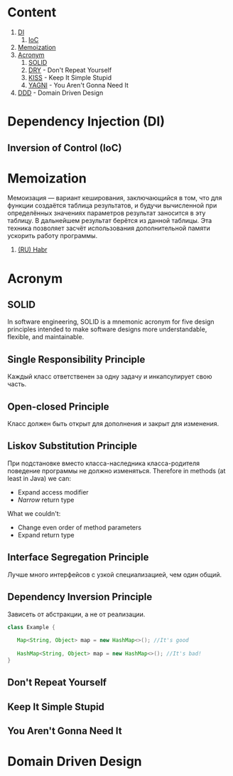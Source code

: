 # Content
1. [DI](#dependency-injection-di)
    1. [IoC](#inversion-of-control-ioc)
2. [Memoization](#memoization)
3. [Acronym](#acronym)
   1. [SOLID](#solid)
   2. [DRY](#dont-repeat-yourself) - Don't Repeat Yourself
   3. [KISS](#keep-it-simple-stupid) - Keep It Simple Stupid
   4. [YAGNI](#you-arent-gonna-need-it) - You Aren't Gonna Need It
4. [DDD](#domain-driven-design) - Domain Driven Design

# Dependency Injection (DI)

## Inversion of Control (IoC)

# Memoization
Мемоизация — вариант кеширования, 
заключающийся в том, что для функции создаётся таблица результатов,
и будучи вычисленной при определённых значениях параметров результат 
заносится в эту таблицу. В дальнейшем результат берётся из данной 
таблицы. Эта техника позволяет засчёт использования дополнительной 
памяти ускорить работу программы.
1. [(RU) Habr](https://habr.com/en/post/97513/)

# Acronym
## SOLID
In software engineering, SOLID is a mnemonic acronym 
for five design principles intended to make software designs 
more understandable, flexible, and maintainable.
## Single Responsibility Principle
Каждый класс ответственен за одну задачу и инкапсулирует свою часть.
## Open-closed Principle
Класс должен быть открыт для дополнения и закрыт для изменения.
## Liskov Substitution Principle
При подстановке вместо класса-наследника класса-родителя 
поведение программы не должно изменяться.
Therefore in methods (at least in Java) we can:
- Expand access modifier
- *Narrow* return type  

What we couldn't:
- Change even order of method parameters
- Expand return type
## Interface Segregation Principle
Лучше много интерфейсов с узкой специализацией, чем один общий.
## Dependency Inversion Principle
Зависеть от абстракции, а не от реализации.
```java
class Example {
    
   Map<String, Object> map = new HashMap<>(); //It's good
   
   HashMap<String, Object> map = new HashMap<>(); //It's bad!
}
```
## Don't Repeat Yourself
## Keep It Simple Stupid
## You Aren't Gonna Need It
# Domain Driven Design

